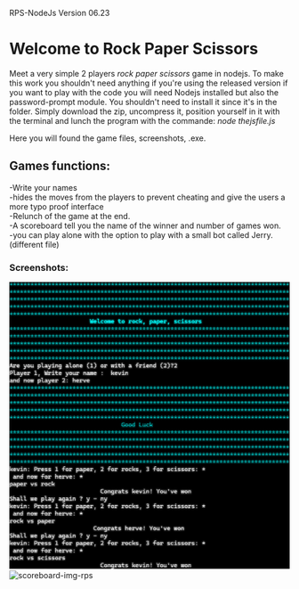 RPS-NodeJs Version 06.23
<h1>Welcome to Rock Paper Scissors</h1>

Meet a very simple 2 players <i>rock paper scissors</i> game in nodejs. To make this work you shouldn't need anything if you're using the released version if you want to play with the code you will need Nodejs installed but also the password-prompt module.
You shouldn't need to install it since it's in the folder. Simply download the zip, uncompress it, position yourself in it with the terminal and lunch the program with the commande:
<i>node thejsfile.js</i>

Here you will found the game files, screenshots, .exe.

<h2>Games functions:</h2>
-Write your names <br>
-hides the moves from the players to prevent cheating and give the users a more typo proof interface <br>
-Relunch of the game at the end. <br>
-A scoreboard tell you the name of the winner and number of games won. <br>
-you can play alone with the option to play with a small bot called Jerry.(different file) <br>

<h3>Screenshots: </h3>


<img src="others/RPS-img/maincolor.png" alt="main-img-rps" />
<img src="others/RPS-img/scoreboard.png" alt="scoreboard-img-rps" />
